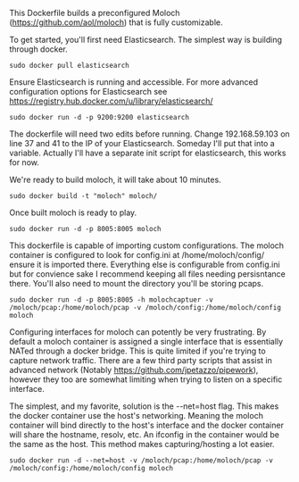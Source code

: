 This Dockerfile builds a preconfigured Moloch (https://github.com/aol/moloch) that is fully customizable.

To get started, you'll first need Elasticsearch. The simplest way is building through docker.

```
sudo docker pull elasticsearch
```

Ensure Elasticsearch is running and accessible. For more advanced configuration options for Elasticsearch see https://registry.hub.docker.com/u/library/elasticsearch/

```
sudo docker run -d -p 9200:9200 elasticsearch
```

The dockerfile will need two edits before running. Change 192\.168\.59\.103 on line 37 and 41 to the IP of your Elasticsearch. Someday I'll put that into a variable. Actually I'll have a separate init script for elasticsearch, this works for now.

We're ready to build moloch, it will take about 10 minutes.

```
sudo docker build -t "moloch" moloch/
```

Once built moloch is ready to play.

```
sudo docker run -d -p 8005:8005 moloch
```

This dockerfile is capable of importing custom configurations. The moloch container is configured to look for config.ini at /home/moloch/config/ ensure it is imported there. Everything else is configurable from config.ini but for convience sake I recommend keeping all files needing persisntance there. You'll also need to mount the directory you'll be storing pcaps.

```
sudo docker run -d -p 8005:8005 -h molochcaptuer -v /moloch/pcap:/home/moloch/pcap -v /moloch/config:/home/moloch/config moloch
```

Configuring interfaces for moloch can potently be very frustrating. By default a moloch container is assigned a single interface that is essentially NATed through a docker bridge. This is quite limited if you're trying to capture network traffic. There are a few third party scripts that assist in advanced network (Notably https://github.com/jpetazzo/pipework), however they too are somewhat limiting when trying to listen on a specific interface.

The simplest, and my favorite, solution is the --net=host flag. This makes the docker container use the host's networking. Meaning the moloch container will bind directly to the host's interface and the docker container will share the hostname, resolv, etc. An ifconfig in the container would be the same as the host. This method makes capturing/hosting a lot easier.

```
sudo docker run -d --net=host -v /moloch/pcap:/home/moloch/pcap -v /moloch/config:/home/moloch/config moloch
```